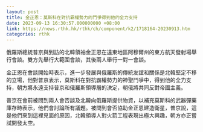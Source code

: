 ```yaml
---
layout: post
title: 金正恩：莫斯科在對抗霸權勢力的鬥爭得到他的全力支持
date: 2023-09-13 16:30:57.000000000 +08:00
link: https://news.rthk.hk/rthk/ch/component/k2/1718164-20230913.htm
categories: rthk
---
```


俄羅斯總統普京與到訪的北韓領袖金正恩在遠東地區阿穆爾州的東方航天發射場舉行會談。雙方先舉行大範圍會談，其後兩人舉行一對一會談。

金正恩在會談開始時表示，進一步發展與俄羅斯的傳統友誼和關係是北韓堅定不移的立場，他對普京表示，莫斯科在對抗霸權勢力的神聖鬥爭中，得到他的全力支持，朝方將永遠支持普京和俄羅斯領導層的決定，朝俄將共同反對帝國主義。

普京在會前被問到兩人會否談及北韓向俄羅斯提供物資，以補充莫斯科的武器彈藥庫存時表示，他們會討論所有議題。被問到會否協助金正恩建造衛星，普京說，這是他們來到這裡見面的原因，北韓領導人對火箭工程表現出極大興趣，朝方亦正嘗試開發太空。
